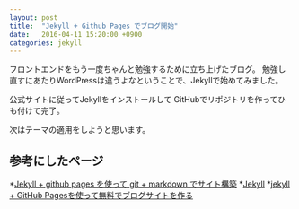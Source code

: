 ```yaml
---
layout: post
title:  "Jekyll + Github Pages でブログ開始"
date:   2016-04-11 15:20:00 +0900
categories: jekyll
---
```

フロントエンドをもう一度ちゃんと勉強するために立ち上げたブログ。
勉強し直すにあたりWordPressは違うよなということで、Jekyllで始めてみました。

公式サイトに従ってJekyllをインストールして
GitHubでリポジトリを作ってひも付けて完了。

次はテーマの適用をしようと思います。

## 参考にしたページ
*[Jekyll + github pages を使って git + markdown でサイト構築](https://jekyllrb.com/ "Jekyll + github pages を使って git + markdown でサイト構築")
*[Jekyll](http://akkunchoi.github.io/jekyll-github-blogging.html "Jekyll")
*[jekyll + GitHub Pagesを使って無料でブログサイトを作る](http://j-caw.co.jp/blog/?p=1615 "jekyll + GitHub Pagesを使って無料でブログサイトを作る")
